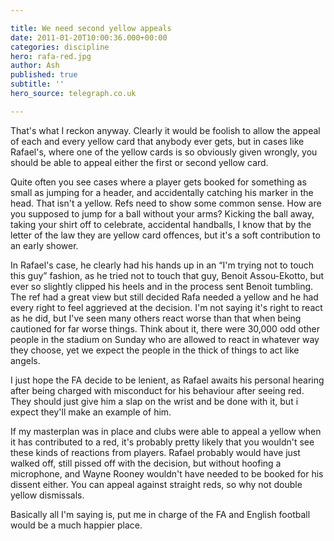 ```yaml
---

title: We need second yellow appeals
date: 2011-01-20T10:00:36.000+00:00
categories: discipline
hero: rafa-red.jpg
author: Ash
published: true
subtitle: ''
hero_source: telegraph.co.uk

---
```

That's what I reckon anyway. Clearly it would be foolish to allow the appeal of each and every yellow card that anybody ever gets, but in cases like Rafael's, where one of the yellow cards is so obviously given wrongly, you should be able to appeal either the first or second yellow card.

Quite often you see cases where a player gets booked for something as small as jumping for a header, and accidentally catching his marker in the head. That isn't a yellow. Refs need to show some common sense. How are you supposed to jump for a ball without your arms? Kicking the ball away, taking your shirt off to celebrate, accidental handballs, I know that by the letter of the law they are yellow card offences, but it's a soft contribution to an early shower.

In Rafael's case, he clearly had his hands up in an “I'm trying not to touch this guy” fashion, as he tried not to touch that guy, Benoit Assou-Ekotto, but ever so slightly clipped his heels and in the process sent Benoit tumbling. The ref had a great view but still decided Rafa needed a yellow and he had every right to feel aggrieved at the decision. I'm not saying it's right to react as he did, but I've seen many others react worse than that when being cautioned for far worse things. Think about it, there were 30,000 odd other people in the stadium on Sunday who are allowed to react in whatever way they choose, yet we expect the people in the thick of things to act like angels.

I just hope the FA decide to be lenient, as Rafael awaits his personal hearing after being charged with misconduct for his behaviour after seeing red. They should just give him a slap on the wrist and be done with it, but i expect they'll make an example of him.

If my masterplan was in place and clubs were able to appeal a yellow when it has contributed to a red, it's probably pretty likely that you wouldn't see these kinds of reactions from players. Rafael probably would have just walked off, still pissed off with the decision, but without hoofing a microphone, and Wayne Rooney wouldn't have needed to be booked for his dissent either. You can appeal against straight reds, so why not double yellow dismissals.

Basically all I'm saying is, put me in charge of the FA and English football would be a much happier place.